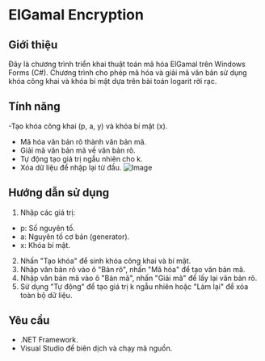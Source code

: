 # ElGamal Encryption
## Giới thiệu
Đây là chương trình triển khai thuật toán mã hóa ElGamal trên Windows Forms (C#). Chương trình cho phép mã hóa và giải mã văn bản sử dụng khóa công khai và khóa bí mật dựa trên bài toán logarit rời rạc.

## Tính năng
-Tạo khóa công khai (p, a, y) và khóa bí mật (x).
- Mã hóa văn bản rõ thành văn bản mã.
- Giải mã văn bản mã về văn bản rõ.
- Tự động tạo giá trị ngẫu nhiên cho k.
- Xóa dữ liệu để nhập lại từ đầu.
![Image](https://github.com/user-attachments/assets/17ffc8fe-4a06-4422-90e4-81837a394f8f)

## Hướng dẫn sử dụng
1. Nhập các giá trị:
  - p: Số nguyên tố.
  - a: Nguyên tố cơ bản (generator).
  - x: Khóa bí mật.
2. Nhấn "Tạo khóa" để sinh khóa công khai và bí mật.
3. Nhập văn bản rõ vào ô "Bản rõ", nhấn "Mã hóa" để tạo văn bản mã.
4. Nhập văn bản mã vào ô "Bản mã", nhấn "Giải mã" để lấy lại văn bản rõ.
5. Sử dụng "Tự động" để tạo giá trị k ngẫu nhiên hoặc "Làm lại" để xóa toàn bộ dữ liệu.

## Yêu cầu
- .NET Framework.
- Visual Studio để biên dịch và chạy mã nguồn.
